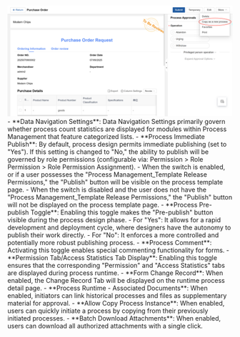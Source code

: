 <div style={{ display: 'flex', justifyContent: 'left' }}>
  <img src="/img/Parameter Settings.png" alt="Process Query List Configuration" width="800" />
</div>
- **Data Navigation Settings**: Data Navigation Settings primarily govern whether process count statistics are displayed for modules within Process Management that feature categorized lists.
- **Process Immediate Publish**: By default, process design permits immediate publishing (set to "Yes"). If this setting is changed to "No," the ability to publish will be governed by role permissions (configurable via: Permission > Role Permission > Role Permission Assignment).
  - When the switch is enabled, or if a user possesses the "Process Management_Template Release Permissions," the "Publish" button will be visible on the process template page.
  - When the switch is disabled and the user does not have the "Process Management_Template Release Permissions," the "Publish" button will not be displayed on the process template page.
- **Process Pre-publish Toggle**: Enabling this toggle makes the "Pre-publish" button visible during the process design phase.
  - For "Yes": It allows for a rapid development and deployment cycle, where designers have the autonomy to publish their work directly.
  - For "No": It enforces a more controlled and potentially more robust publishing process.
- **Process Comment**: Activating this toggle enables special commenting functionality for forms.
- **Permission Tab/Access Statistics Tab Display**: Enabling this toggle ensures that the corresponding "Permission" and "Access Statistics" tabs are displayed during process runtime.
- **Form Change Record**: When enabled, the Change Record Tab will be displayed on the runtime process detail page.
- **Process Runtime - Associated Documents**: When enabled, initiators can link historical processes and files as supplementary material for approval.
- **Allow Copy Process Instance**: When enabled, users can quickly initiate a process by copying from their previously initiated processes.
- **Batch Download Attachments**: When enabled, users can download all authorized attachments with a single click.

